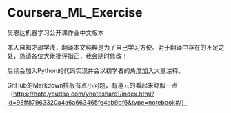 # Coursera_ML_Exercise
吴恩达机器学习公开课作业中文版本

本人自知才疏学浅，翻译本文纯粹是为了自己学习方便。对于翻译中存在的不足之处，恳请各位大佬批评指正，我会随时修改！

后续会加入Python的代码实现并会以初学者的角度加入大量注释。

GitHub的Markdown排版有点小问题，有道云的看起来舒服一点（https://note.youdao.com/ynoteshare1/index.html?id=98ff87963320a4a6a663465fe4ab9bf6&type=notebook#/）
